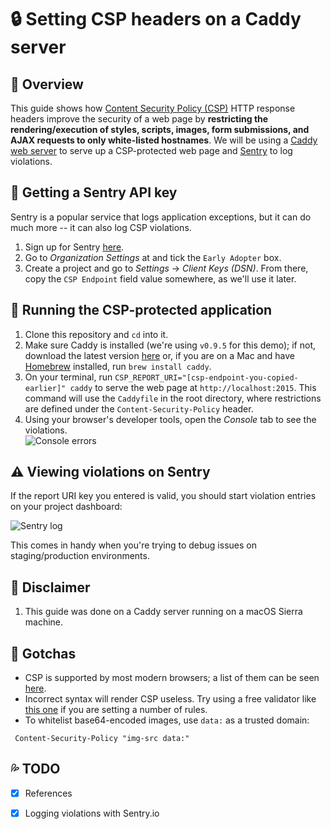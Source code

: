 # :lock: Setting CSP headers on a Caddy server

## :information_desk_person: Overview
This guide shows how [Content Security Policy (CSP)](https://developer.mozilla.org/en-US/docs/Web/HTTP/CSP) HTTP response headers improve the security of a web page by **restricting the rendering/execution of styles, scripts, images, form submissions, and AJAX requests to only white-listed hostnames**. We will be using a [Caddy web server](https://caddyserver.com/) to serve up a CSP-protected web page and [Sentry](https://sentry.io/) to log violations.

## :key: Getting a Sentry API key
Sentry is a popular service that logs application exceptions, but it can do much more -- it can also log CSP violations.

1. Sign up for Sentry [here](https://sentry.io/signup).
1. Go to _Organization Settings_ at and tick the `Early Adopter` box.
1. Create a project and go to _Settings_ &rarr; _Client Keys (DSN)_. From there, copy the `CSP Endpoint` field value somewhere, as we'll use it later.

## :car: Running the CSP-protected application
1. Clone this repository and `cd` into it.
1. Make sure Caddy is installed (we're using `v0.9.5` for this demo); if not, download the latest version [here](https://caddyserver.com/download) or, if you are on a Mac and have [Homebrew](https://brew.sh/) installed, run `brew install caddy`.
1. On your terminal, run `CSP_REPORT_URI="[csp-endpoint-you-copied-earlier]" caddy` to serve the web page at `http://localhost:2015`. This command will use the `Caddyfile` in the root directory, where restrictions are defined under the `Content-Security-Policy` header.
1. Using your browser's developer tools, open the _Console_ tab to see the violations.  
![Console errors](http://i.imgur.com/1W9Ubaml.png)

## :warning: Viewing violations on Sentry
If the report URI key you entered is valid, you should start violation entries on your project dashboard:

![Sentry log](http://i.imgur.com/dOeZ7Sll.jpg)

This comes in handy when you're trying to debug issues on staging/production environments.

## :loudspeaker: Disclaimer
1. This guide was done on a Caddy server running on a macOS Sierra machine.

## :ghost: Gotchas
- CSP is supported by most modern browsers; a list of them can be seen [here](http://caniuse.com/#feat=contentsecuritypolicy).
- Incorrect syntax will render CSP useless. Try using a free validator like [this one](https://cspvalidator.org/) if you are setting a number of rules.
- To whitelist base64-encoded images, use `data:` as a trusted domain:
```
 Content-Security-Policy "img-src data:"
```

## :sweat_drops: TODO
- [x] References
- [x] Logging violations with Sentry.io

